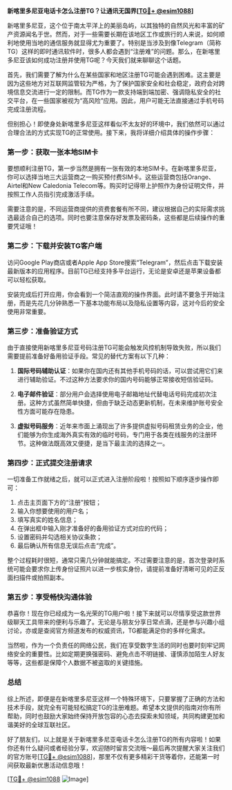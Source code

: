 **新喀里多尼亚电话卡怎么注册TG？让通讯无国界[[TG💪+ @esim1088](https://t.me/s/esim1088)]**

新喀里多尼亚，这个位于南太平洋上的美丽岛屿，以其独特的自然风光和丰富的矿产资源闻名于世。然而，对于一些需要长期在该地区工作或旅行的人来说，如何顺利地使用当地的通信服务就显得尤为重要了。特别是当涉及到像Telegram（简称TG）这样的即时通讯软件时，很多人都会遇到“注册难”的问题。那么，在新喀里多尼亚该如何成功注册并使用TG呢？今天我们就来聊聊这个话题。

首先，我们需要了解为什么在某些国家和地区注册TG可能会遇到困难。这主要是因为这些地方对互联网监管较为严格，为了保护国家安全和社会稳定，政府会对跨境信息交流进行一定的限制。而TG作为一款支持端到端加密、强调隐私安全的社交平台，在一些国家被视为“高风险”应用。因此，用户可能无法直接通过手机号码完成注册流程。

但别担心！即使身处新喀里多尼亚这样看似不太友好的环境中，我们依然可以通过合理合法的方式实现TG的正常使用。接下来，我将详细介绍具体的操作步骤：

### 第一步：获取一张本地SIM卡

要想顺利注册TG，第一步当然是拥有一张有效的本地SIM卡。在新喀里多尼亚，你可以选择当地三大运营商之一购买预付费SIM卡。这些运营商包括Orange、Airtel和New Caledonia Telecom等。购买时记得带上护照作为身份证明文件，并按照工作人员指引完成激活手续。

需要注意的是，不同运营商提供的资费套餐有所不同，建议根据自己的实际需求挑选最适合自己的选项。同时也要注意保存好发票及密码条，这些都是后续操作的重要凭证哦！

### 第二步：下载并安装TG客户端

访问Google Play商店或者Apple App Store搜索“Telegram”，然后点击下载安装最新版本的应用程序。目前TG已经支持多平台运行，无论是安卓还是苹果设备都可以轻松获取。

安装完成后打开应用，你会看到一个简洁直观的操作界面。此时请不要急于开始注册，而是先花几分钟熟悉一下基本功能布局以及隐私设置等内容，这对今后的安全使用非常重要。

### 第三步：准备验证方式

由于直接使用新喀里多尼亚号码注册TG可能会触发风控机制导致失败，所以我们需要提前准备好备用验证手段。常见的替代方案有以下几种：

1. **国际号码辅助认证**：如果你在国内还有其他手机号码的话，可以尝试用它们来进行辅助验证。不过这种方法要求你的国内号码能够正常接收短信验证码。
   
2. **电子邮件验证**：部分用户会选择使用电子邮箱地址代替电话号码完成初次注册。这种方式虽然简单快捷，但由于缺乏动态更新机制，在未来维护账号安全性方面可能存在隐患。

3. **虚拟号码服务**：近年来市面上涌现出了许多提供虚拟号码租赁业务的企业，他们能够为你生成海外真实有效的临时号码，专门用于各类在线服务的注册环节。这种做法既高效又便捷，是当下最主流的选择之一。

### 第四步：正式提交注册请求

一切准备工作就绪之后，就可以正式进入注册阶段啦！按照如下顺序逐步操作即可：

1. 点击主页面下方的“注册”按钮；
2. 输入你想要使用的用户名；
3. 填写真实的姓名信息；
4. 在弹出框中输入刚才准备好的备用验证方式对应的代码；
5. 设置密码并勾选相关协议条款；
6. 最后确认所有信息无误后点击“完成”。

整个过程耗时很短，通常只需几分钟就能搞定。不过需要注意的是，首次登录时系统可能会要求你上传身份证照片以进一步核实身份，请提前准备好清晰可见的正反面扫描件或拍照副本。

### 第五步：享受畅快沟通体验

恭喜你！现在你已经成为一名光荣的TG用户啦！接下来就可以尽情享受这款世界级聊天工具带来的便利与乐趣了。无论是与朋友分享日常点滴，还是参与兴趣小组讨论，亦或是查阅官方频道发布的权威资讯，TG都能满足你的多样化需求。

当然啦，作为一个负责任的网络公民，我们在享受数字生活的同时也要时刻牢记网络安全的重要性。比如定期更换强密码、避免点击不明链接、谨慎添加陌生人好友等等，这些都是保障个人数据不被盗取的关键措施。

### 总结

综上所述，即便是在新喀里多尼亚这样一个特殊环境下，只要掌握了正确的方法和技术手段，就完全有可能轻松搞定TG的注册难题。希望本文提供的指南对你有所帮助，同时也鼓励大家始终保持开放包容的心态去探索未知领域，共同构建更加和谐美好的全球互联社区。

好了朋友们，以上就是关于新喀里多尼亚电话卡怎么注册TG的所有内容啦！如果你还有什么疑问或者经验分享，欢迎随时留言交流哦～最后再次提醒大家关注我们的官方账号[[TG💪+ @esim1088](https://t.me/s/esim1088)]，那里不仅有更多精彩干货等着你，还能第一时间获取最新优惠活动信息哦！

[[TG💪+ @esim1088](https://t.me/s/esim1088) ![Image](https://i.postimg.cc/4NQfJmqS/Snipaste-2025-05-13-00-14-12.png)]